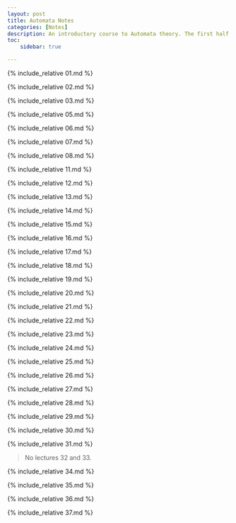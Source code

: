 ```yaml
---
layout: post
title: Automata Notes
categories: [Notes]
description: An introductory course to Automata theory. The first half covers DFAs, NFAs, and their various properties. Relations of regularity of languages and DFAs/NFAs and proofs of non-regularity of languages. The second half of the notes covers pushdown automata, context free grammar and their relation with deterministic PDAs. Briefly touches upon Turing machines.
toc: 
    sidebar: true

---
```


{% include_relative 01.md %}

{% include_relative 02.md %}

{% include_relative 03.md %}

{% include_relative 05.md %}

{% include_relative 06.md %}

{% include_relative 07.md %}

{% include_relative 08.md %}


{% include_relative 11.md %}

{% include_relative 12.md %}


{% include_relative 13.md %}

{% include_relative 14.md %}

{% include_relative 15.md %}


{% include_relative 16.md %}

{% include_relative 17.md %}

{% include_relative 18.md %} 


{% include_relative 19.md %}

{% include_relative 20.md %}

{% include_relative 21.md %}

{% include_relative 22.md %}

{% include_relative 23.md %}

{% include_relative 24.md %}

{% include_relative 25.md %}

{% include_relative 26.md %}

{% include_relative 27.md %}

{% include_relative 28.md %}

{% include_relative 29.md %}

{% include_relative 30.md %}

{% include_relative 31.md %}

> No lectures 32 and 33.

{% include_relative 34.md %}

{% include_relative 35.md %}

{% include_relative 36.md %}

{% include_relative 37.md %}

